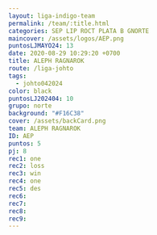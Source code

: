 ```yaml
---
layout: liga-indigo-team
permalink: /team/:title.html
categories: SEP LIP ROCT PLATA B GNORTE
maincover: /assets/logos/AEP.png
puntosLJMAYO24: 13
date: 2020-08-29 10:29:20 +0700
title: ALEPH RAGNAROK
route: /liga-johto
tags:
  - johto042024
color: black
puntosLJ202404: 10
grupo: norte
background: "#F16C38"
cover: /assets/backCard.png
team: ALEPH RAGNAROK
ID: AEP
puntos: 5
pj: 8
rec1: one
rec2: loss
rec3: win
rec4: one
rec5: des
rec6: 
rec7: 
rec8: 
rec9:
---
```



